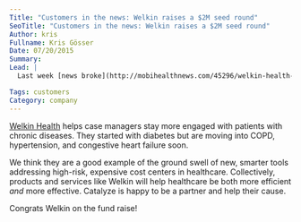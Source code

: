 ```yaml
---
Title: "Customers in the news: Welkin raises a $2M seed round"
SeoTitle: "Customers in the news: Welkin raises a $2M seed round"
Author: kris
Fullname: Kris Gösser
Date: 07/20/2015
Summary: 
Lead: |
  Last week [news broke](http://mobihealthnews.com/45296/welkin-health-gets-2m-for-disease-management-coaching-tools-humana-pilot/) of a fundraise by Catalyze customer Welkin Health. We have been working with Welkin for some time, and have been fans of their vision.

Tags: customers
Category: company
---
```

[Welkin Health](https://www.welkinhealth.com/) helps case managers stay more engaged with patients with chronic diseases. They started with diabetes but are moving into COPD, hypertension, and congestive heart failure soon.

We think they are a good example of the ground swell of new, smarter tools addressing high-risk, expensive cost centers in healthcare. Collectively, products and services like Welkin will help healthcare be both more efficient _and_ more effective. Catalyze is happy to be a partner and help their cause.

Congrats Welkin on the fund raise!
